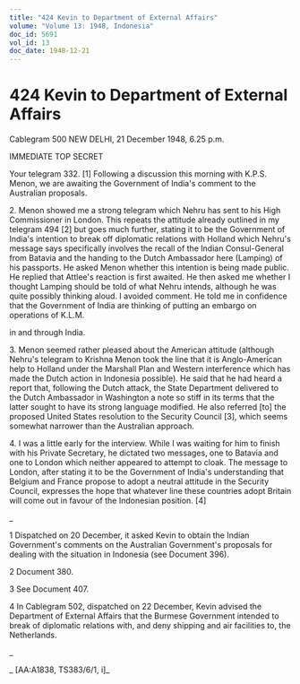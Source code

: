 ```yaml
---
title: "424 Kevin to Department of External Affairs"
volume: "Volume 13: 1948, Indonesia"
doc_id: 5691
vol_id: 13
doc_date: 1948-12-21
---
```


# 424 Kevin to Department of External Affairs

Cablegram 500 NEW DELHI, 21 December 1948, 6.25 p.m.

IMMEDIATE TOP SECRET

Your telegram 332. [1] Following a discussion this morning with K.P.S. Menon, we are awaiting the Government of India's comment to the Australian proposals.

2\. Menon showed me a strong telegram which Nehru has sent to his High Commissioner in London. This repeats the attitude already outlined in my telegram 494 [2] but goes much further, stating it to be the Government of India's intention to break off diplomatic relations with Holland which Nehru's message says specifically involves the recall of the Indian Consul-General from Batavia and the handing to the Dutch Ambassador here (Lamping) of his passports. He asked Menon whether this intention is being made public. He replied that Attlee's reaction is first awaited. He then asked me whether I thought Lamping should be told of what Nehru intends, although he was quite possibly thinking aloud. I avoided comment. He told me in confidence that the Government of India are thinking of putting an embargo on operations of K.L.M.

in and through India.

3\. Menon seemed rather pleased about the American attitude (although Nehru's telegram to Krishna Menon took the line that it is Anglo-American help to Holland under the Marshall Plan and Western interference which has made the Dutch action in Indonesia possible). He said that he had heard a report that, following the Dutch attack, the State Department delivered to the Dutch Ambassador in Washington a note so stiff in its terms that the latter sought to have its strong language modified. He also referred [to] the proposed United States resolution to the Security Council [3], which seems somewhat narrower than the Australian approach.

4\. I was a little early for the interview. While I was waiting for him to finish with his Private Secretary, he dictated two messages, one to Batavia and one to London which neither appeared to attempt to cloak. The message to London, after stating it to be the Government of India's understanding that Belgium and France propose to adopt a neutral attitude in the Security Council, expresses the hope that whatever line these countries adopt Britain will come out in favour of the Indonesian position. [4]

_

1 Dispatched on 20 December, it asked Kevin to obtain the Indian Government's comments on the Australian Government's proposals for dealing with the situation in Indonesia (see Document 396).

2 Document 380.

3 See Document 407.

4 In Cablegram 502, dispatched on 22 December, Kevin advised the Department of External Affairs that the Burmese Government intended to break of diplomatic relations with, and deny shipping and air facilities to, the Netherlands.

_

_ [AA:A1838, TS383/6/1, i]_
